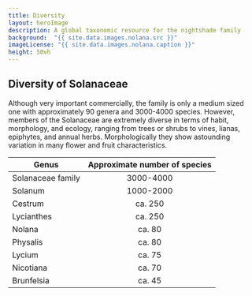 ```yaml
---
title: Diversity
layout: heroImage
description: A global taxonomic resource for the nightshade family
background:  "{{ site.data.images.nolana.src }}"
imageLicense: "{{ site.data.images.nolana.caption }}"
height: 50vh
---
```


## Diversity of Solanaceae


Although very important commercially, the family is only a medium sized one with approximately 90 genera and 3000-4000 species. However, members of the Solanaceae are extremely diverse in terms of habit, morphology, and ecology, ranging from trees or shrubs to vines, lianas, epiphytes, and annual herbs. Morphologically they show astounding variation in many flower and fruit characteristics.


| Genus              |Approximate number of species |                                                                
| -----------------  |:----------------------------:|
| Solanaceae family  | 3000-4000                    | 
| Solanum            | 1000-2000                    |
| Cestrum            | ca. 250                      |
| Lycianthes         | ca. 250                      |
| Nolana             | ca. 80                       |
| Physalis           | ca. 80                       |
| Lycium             | ca. 75                       |
| Nicotiana          | ca. 70                       |
| Brunfelsia         | ca. 45                       |
